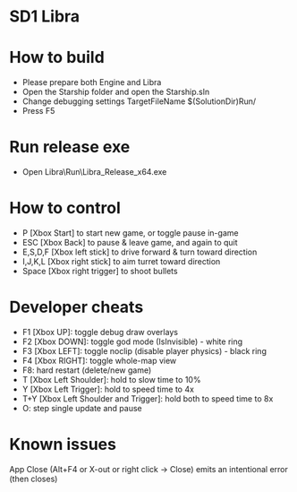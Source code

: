 # SD1 Libra

# How to build
- Please prepare both Engine and Libra
- Open the Starship folder and open the Starship.sln
- Change debugging settings TargetFileName $(SolutionDir)Run/
- Press F5

# Run release exe
- Open Libra\Run\Libra_Release_x64.exe

# How to control
- P [Xbox Start] to start new game, or toggle pause in-game
- ESC [Xbox Back] to pause & leave game, and again to quit
- E,S,D,F [Xbox left stick] to drive forward & turn toward direction
- I,J,K,L [Xbox right stick] to aim turret toward direction
- Space [Xbox right trigger] to shoot bullets

# Developer cheats
- F1 [Xbox UP]: toggle debug draw overlays
- F2 [Xbox DOWN]: toggle god mode (IsInvisible) - white ring
- F3 [Xbox LEFT]: toggle noclip (disable player physics) - black ring
- F4 [Xbox RIGHT]: toggle whole-map view
- F8: hard restart (delete/new game)
- T [Xbox Left Shoulder]: hold to slow time to 10%
- Y [Xbox Left Trigger]: hold to speed time to 4x
- T+Y [Xbox Left Shoulder and Trigger]: hold both to speed time to 8x
- O: step single update and pause


# Known issues
App Close (Alt+F4 or X-out or right click -> Close) emits an intentional error (then closes)